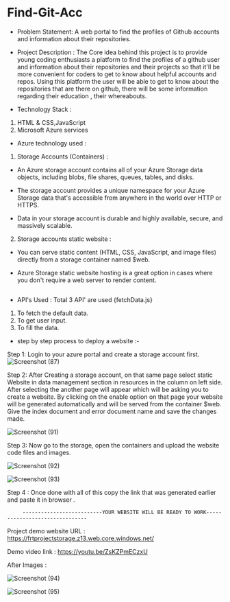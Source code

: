 # Find-Git-Acc
* Problem Statement: A web portal to find the profiles of Github accounts and information about their repositories.

* Project Description : The Core idea behind this project is to provide young coding enthusiasts a platform to find the profiles of a github user and information about their repositories and their projects so that it'll be more convenient for coders to get to know about helpful accounts and repos. Using this platform the user will be able to get to know about the repositories that are there on github, there will be some information regarding their education , their  whereabouts. 


* Technology Stack :
1. HTML & CSS,JavaScript
2. Microsoft Azure services

* Azure technology used :
1. Storage Accounts (Containers) :

*  An Azure storage account contains all of your Azure Storage data objects, including blobs, file shares, queues, tables, and disks. 

* The storage account provides a unique namespace for your Azure Storage data that's accessible from anywhere in the world over HTTP or HTTPS. 

* Data in your storage account is durable and highly available, secure, and massively scalable.


2. Storage accounts static website :

* You can serve static content (HTML, CSS, JavaScript, and image files) directly from a storage container named $web.

* Azure Storage static website hosting is a great option in cases where you don't require a web server to render content.

## 

* API's Used : 
Total 3 API' are used {fetchData.js}
1. To fetch the default data.
2. To get user input.
3. To fill the data.

* step by step process to deploy a website :- 

Step 1: Login to your azure portal and create a storage account first.
![Screenshot (87)](https://user-images.githubusercontent.com/97949958/172020207-e3d7b7ba-5cdb-4b25-9f8c-01196a583ca9.png)


Step 2: After Creating a storage account, on that same page select static Website in data management section in resources in the column on left side. After selecting the another page will appear which will be asking you to create a website. By clicking on the enable option on that page your website will be generated automatically and will be served from the container $web. Give the index document and error document name and save the changes made.

![Screenshot (91)](https://user-images.githubusercontent.com/97949958/172021447-7f4f6738-7480-48de-9ea1-52cd6511f0ee.png)

Step 3: Now go to the storage, open the containers and upload the website code files and images.

![Screenshot (92)](https://user-images.githubusercontent.com/97949958/172021621-437b52e3-03b3-490e-a256-abfbd79e4045.png)

![Screenshot (93)](https://user-images.githubusercontent.com/97949958/172021644-bf4b51b1-d76c-465f-8cb8-44cb60a319a2.png)

Step 4 : Once done with all of this copy the link that was generated earlier and paste it in browser . 
                  
         
         --------------------------YOUR WEBSITE WILL BE READY TO WORK-------------------------------    

Project demo website URL :  https://frtprojectstorage.z13.web.core.windows.net/

Demo video link : https://youtu.be/ZsKZPmECzxU
 
After Images :

![Screenshot (94)](https://user-images.githubusercontent.com/97949958/172022602-3e470720-5455-45c2-83e6-205bfdeec1dc.png)

![Screenshot (95)](https://user-images.githubusercontent.com/97949958/172022604-d09537dd-495f-4442-811f-5ca92cf3d232.png)

